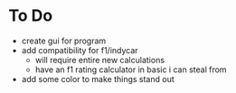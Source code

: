 # To Do

- create gui for program
- add compatibility for f1/indycar
	- will require entire new calculations
	- have an f1 rating calculator in basic i can steal from
- add some color to make things stand out